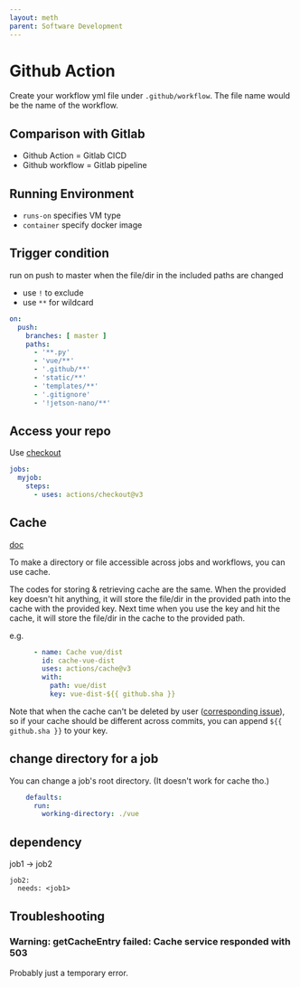 ```yaml
---
layout: meth
parent: Software Development
---
```


# Github Action

Create your workflow yml file under `.github/workflow`. The file name would be the name of the workflow.

## Comparison with Gitlab

- Github Action = Gitlab CICD
- Github workflow = Gitlab pipeline

## Running Environment

- `runs-on` specifies VM type
- `container` specify docker image

## Trigger condition

run on push to master when the file/dir in the included paths are changed 

- use `!` to exclude
- use `**` for wildcard

```yml
on:
  push:
    branches: [ master ]
    paths:
      - '**.py'
      - 'vue/**'
      - '.github/**'
      - 'static/**'
      - 'templates/**'
      - '.gitignore'
      - '!jetson-nano/**'
```

## Access your repo

Use [checkout](https://github.com/actions/checkout)

```yaml
jobs:
  myjob:
    steps:
      - uses: actions/checkout@v3
```

## Cache

[doc](https://docs.github.com/en/actions/using-workflows/caching-dependencies-to-speed-up-workflows)

To make a directory or file accessible across jobs and workflows, you can use cache.

The codes for storing & retrieving cache are the same. When the provided key doesn't hit anything, it will store the file/dir in the provided path into the cache with the provided key. Next time when you use the key and hit the cache, it will store the file/dir in the cache to the provided path.

e.g.

```yml
      - name: Cache vue/dist
        id: cache-vue-dist
        uses: actions/cache@v3
        with:
          path: vue/dist
          key: vue-dist-${{ github.sha }}
```

Note that when the cache can't be deleted by user ([corresponding issue](https://github.com/actions/cache/issues/2)), so if your cache should be different across commits, you can append `${{ github.sha }}` to your key.

## change directory for a job

You can change a job's root directory. (It doesn't work for cache tho.)

```yml
    defaults:
      run:
        working-directory: ./vue
```

## dependency

job1 -> job2

```
job2:
  needs: <job1>
```

## Troubleshooting

### Warning: getCacheEntry failed: Cache service responded with 503

Probably just a temporary error.